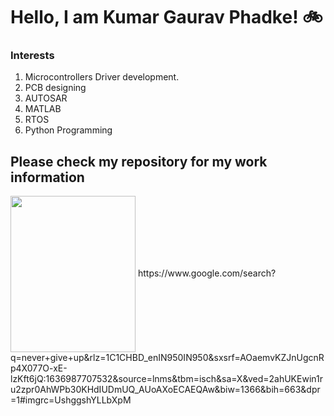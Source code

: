 # Hello, I am Kumar Gaurav Phadke! :bike: 

### Interests

1) Microcontrollers Driver development. 
2) PCB designing
3) AUTOSAR   
4) MATLAB    
5) RTOS     
6) Python Programming 
 
 ## Please check my repository for my work information
 <img src="https://user-images.githubusercontent.com/54667428/141113717-64117ae9-0f5d-459c-854a-293a6d2d2100.gif" align="Center" width="200" height = "250">
 https://www.google.com/search?q=never+give+up&rlz=1C1CHBD_enIN950IN950&sxsrf=AOaemvKZJnUgcnRp4X077O-xE-lzKft6jQ:1636987707532&source=lnms&tbm=isch&sa=X&ved=2ahUKEwin1ru2zpr0AhWPb30KHdIUDmUQ_AUoAXoECAEQAw&biw=1366&bih=663&dpr=1#imgrc=UshggshYLLbXpM
 

